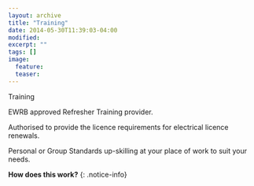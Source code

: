 ```yaml
---
layout: archive
title: "Training"
date: 2014-05-30T11:39:03-04:00
modified:
excerpt: ""
tags: []
image:
  feature:
  teaser:
---
```


Training

EWRB approved Refresher Training provider.

Authorised to provide the licence requirements for electrical licence renewals.

Personal or Group Standards up-skilling at your place of work to suit your needs.  

**How does this work?**
{: .notice-info}
